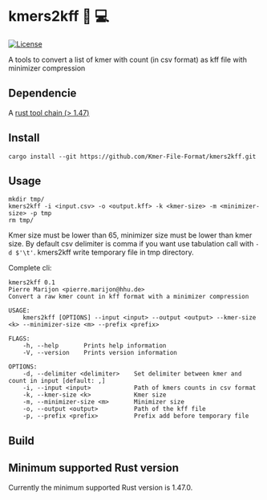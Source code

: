 # kmers2kff 🧬 💻

[![License](https://img.shields.io/badge/license-AGPL--3.0-green)](https://github.com/Kmer-File-Format/kmers2kff/blob/master/LICENSE)

A tools to convert a list of kmer with count (in csv format) as kff file with minimizer compression

## Dependencie

A [rust tool chain (> 1.47)](https://rustup.rs/)

## Install

```
cargo install --git https://github.com/Kmer-File-Format/kmers2kff.git
```

## Usage

```
mkdir tmp/
kmers2kff -i <input.csv> -o <output.kff> -k <kmer-size> -m <minimizer-size> -p tmp
rm tmp/
```

Kmer size must be lower than 65, minimizer size must be lower than kmer size.
By default csv delimiter is comma if you want use tabulation call with `-d $'\t'`.
kmers2kff write temporary file in tmp directory.


Complete cli:
```
kmers2kff 0.1
Pierre Marijon <pierre.marijon@hhu.de>
Convert a raw kmer count in kff format with a minimizer compression

USAGE:
    kmers2kff [OPTIONS] --input <input> --output <output> --kmer-size <k> --minimizer-size <m> --prefix <prefix>

FLAGS:
    -h, --help       Prints help information
    -V, --version    Prints version information

OPTIONS:
    -d, --delimiter <delimiter>    Set delimiter between kmer and count in input [default: ,]
    -i, --input <input>            Path of kmers counts in csv format
    -k, --kmer-size <k>            Kmer size
    -m, --minimizer-size <m>       Minimizer size
    -o, --output <output>          Path of the kff file
    -p, --prefix <prefix>          Prefix add before temporary file
```

## Build 

## Minimum supported Rust version

Currently the minimum supported Rust version is 1.47.0.

